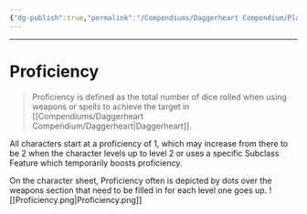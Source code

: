 ```yaml
---
{"dg-publish":true,"permalink":"/Compendiums/Daggerheart Compendium/Player/Proficiency/"}
---
```



---
# Proficiency
> Proficiency is defined as the total number of dice rolled when using weapons or spells to achieve the target in [[Compendiums/Daggerheart Compendium/Daggerheart\|Daggerheart]].

All characters start at a proficiency of 1, which may increase from there to be 2 when the character levels up to level 2 or uses a specific Subclass Feature which temporarily boosts proficiency.

On the character sheet, Proficiency often is depicted by dots over the weapons section that need to be filled in for each level one goes up.
![[Proficiency.png\|Proficiency.png]]
